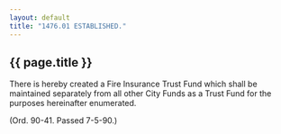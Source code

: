 ```yaml
---
layout: default 
title: "1476.01 ESTABLISHED."
---
```


{{ page.title }}
----------------

There is hereby created a Fire Insurance Trust Fund which shall be
maintained separately from all other City Funds as a Trust Fund for the
purposes hereinafter enumerated.

(Ord. 90-41. Passed 7-5-90.)
